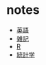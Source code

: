 # notes

- [英語](English/plainEnglish/plainEnglish.md)
- [雑記](miscs/index.md)
- [R](R/index.md)
- [統計学](statistics/index.md)
